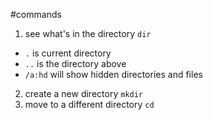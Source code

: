 #commands
1.  see what's in the directory `dir`
  - `.` is current directory
  - `..` is the directory above
  - `/a:hd` will show hidden directories and files
2.  create a new directory `mkdir`
3.  move to a different directory `cd`
